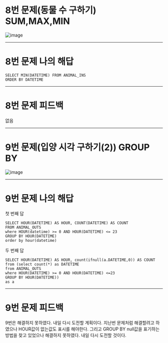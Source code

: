 # 8번 문제(동물 수 구하기) SUM,MAX,MIN
![image](https://user-images.githubusercontent.com/97568475/191909343-edfcc598-aa92-4da8-9c34-181594a8b71f.png)

* * *
# 8번 문제 나의 해답
```
SELECT MIN(DATETIME) FROM ANIMAL_INS
ORDER BY DATETIME
```

* * *
# 8번 문제 피드백
없음

* * *
# 9번 문제(입양 시각 구하기(2)) GROUP BY
![image](https://user-images.githubusercontent.com/97568475/191909118-8c5cd999-5405-4916-8aad-9c9b0823a12b.png)

* * *
# 9번 문제 나의 해답
첫 번째 답
```
SELECT HOUR(DATETIME) AS HOUR, COUNT(DATETIME) AS COUNT
FROM ANIMAL_OUTS
where HOUR(datetime) >= 0 AND HOUR(DATETIME) <= 23
GROUP BY HOUR(DATETIME)
order by hour(datetime)
```

두 번째 답
```
SELECT HOUR(DATETIME) AS HOUR, count(ifnull(a.DATETIME,0)) AS COUNT 
from (select count(*) as DATETIME
from ANIMAL_OUTS
where HOUR(DATETIME) >= 0 AND HOUR(DATETIME) <=23
GROUP BY HOUR(DATETIME))
as a
```

* * *
# 9번 문제 피드백
9번은 해결하지 못하였다. 내일 다시 도전할 계획이다.
지난번 문제처럼 해결할려고 하였으나 HOUR값이 없는값도 표시를 해야한다.
그리고 GROUP BY null값을 표기하는 방법을 찾고 있었으나 해결하지 못하였다.
내일 다시 도전할 것이다.
